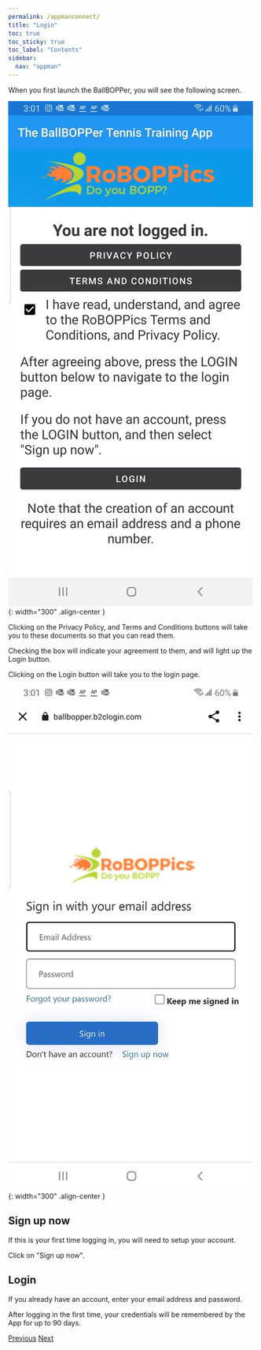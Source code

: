 ```yaml
---
permalink: /appmanconnect/
title: "Login"
toc: true
toc_sticky: true
toc_label: "Contents"
sidebar:
  nav: "appman"
---
```


When you first launch the BallBOPPer, you will see the following screen.

![Connect Alert Image](../assets/images/Prelogin500.jpg){: width="300" .align-center } 

Clicking on the Privacy Policy, and Terms and Conditions buttons will take you to these documents so that you can read them.

Checking the box will indicate your agreement to them, and will light up the Login button.

Clicking on the Login button will take you to the login page.

![Connect Image](../assets/images/Login500.jpg){: width="300" .align-center } 

## Sign up now
If this is your first time logging in, you will need to setup your account. 

Click on "Sign up now".

## Login
If you already have an account, enter your email address and password.

After logging in the first time, your credentials will be remembered by the App for up to 90 days.

  <nav class="pagination">
      <a href="/BallBOPPer/appmanintro/" class="pagination--pager" title="Introduction">Previous</a>
      <a href="/BallBOPPer/patternLibraries/" class="pagination--pager" title="Pattern Libraries">Next</a> 
  </nav>
